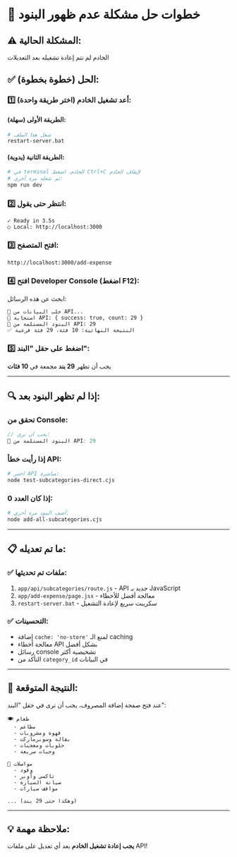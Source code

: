 # 🚨 خطوات حل مشكلة عدم ظهور البنود

## ⚠️ المشكلة الحالية:
الخادم لم تتم إعادة تشغيله بعد التعديلات

## ✅ الحل (خطوة بخطوة):

### 1️⃣ أعد تشغيل الخادم (اختر طريقة واحدة):

#### الطريقة الأولى (سهلة):
```bash
# شغل هذا الملف
restart-server.bat
```

#### الطريقة الثانية (يدوية):
```bash
# في terminal الخادم، اضغط Ctrl+C لإيقاف الخادم
# ثم شغله مرة أخرى:
npm run dev
```

### 2️⃣ انتظر حتى يقول:
```
✓ Ready in 3.5s
○ Local: http://localhost:3000
```

### 3️⃣ افتح المتصفح:
```
http://localhost:3000/add-expense
```

### 4️⃣ افتح Developer Console (اضغط F12):
ابحث عن هذه الرسائل:
```
📡 جلب البيانات من API...
📡 استجابة API: { success: true, count: 29 }
📝 البنود المستلمة من API: 29
✅ النتيجة النهائية: 10 فئة، 29 فئة فرعية
```

### 5️⃣ اضغط على حقل "البند":
يجب أن تظهر **29 بند** مجمعة في **10 فئات**

---

## 🔍 إذا لم تظهر البنود بعد:

### تحقق من Console:
```javascript
// يجب أن ترى:
📝 البنود المستلمة من API: 29
```

### إذا رأيت خطأ API:
```bash
# اختبر API مباشرة:
node test-subcategories-direct.cjs
```

### إذا كان العدد 0:
```bash
# أضف البنود مرة أخرى:
node add-all-subcategories.cjs
```

---

## 📋 ما تم تعديله:

### ✅ ملفات تم تحديثها:
1. `app/api/subcategories/route.js` - API جديد بـ JavaScript
2. `app/add-expense/page.jsx` - معالجة أفضل للأخطاء
3. `restart-server.bat` - سكريبت سريع لإعادة التشغيل

### ✅ التحسينات:
- إضافة `cache: 'no-store'` لمنع الـ caching
- معالجة أخطاء API بشكل أفضل
- رسائل console تشخيصية أكثر
- التأكد من `category_id` في البيانات

---

## 🎯 النتيجة المتوقعة:

عند فتح صفحة إضافة المصروف، يجب أن ترى في حقل "البند":

```
🍽️ طعام
  - مطاعم
  - قهوة ومشروبات
  - بقالة وسوبرماركت
  - حلويات ومعجنات
  - وجبات سريعة

🚗 مواصلات
  - وقود
  - تاكسي وأوبر
  - صيانة السيارة
  - مواقف سيارات

... (وهكذا حتى 29 بند)
```

---

## 💡 ملاحظة مهمة:
**يجب إعادة تشغيل الخادم** بعد أي تعديل على ملفات API!

